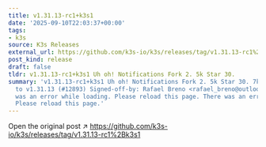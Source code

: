 ```yaml
---
title: v1.31.13-rc1+k3s1
date: '2025-09-10T22:03:37+00:00'
tags:
- k3s
source: K3s Releases
external_url: https://github.com/k3s-io/k3s/releases/tag/v1.31.13-rc1%2Bk3s1
post_kind: release
draft: false
tldr: v1.31.13-rc1+k3s1 Uh oh! Notifications Fork 2. 5k Star 30.
summary: 'v1.31.13-rc1+k3s1 Uh oh! Notifications Fork 2. 5k Star 30. 7k a4ca179 Update
  to v1.31.13 (#12893) Signed-off-by: Rafael Breno <rafael_breno@outlook. com> There
  was an error while loading. Please reload this page. There was an error while loading.
  Please reload this page.'
---
```

Open the original post ↗ https://github.com/k3s-io/k3s/releases/tag/v1.31.13-rc1%2Bk3s1
